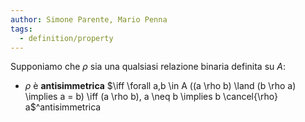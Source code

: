 ```yaml
---
author: Simone Parente, Mario Penna
tags:
  - definition/property
---
```

Supponiamo che $\rho$ sia una qualsiasi relazione binaria definita su $A$:
-  $\rho$ è **antisimmetrica** $\iff \forall a,b \in A ((a \rho b) \land (b \rho a) \implies a = b) \iff (a \rho b), a \neq b \implies b \cancel{\rho} a$^antisimmetrica